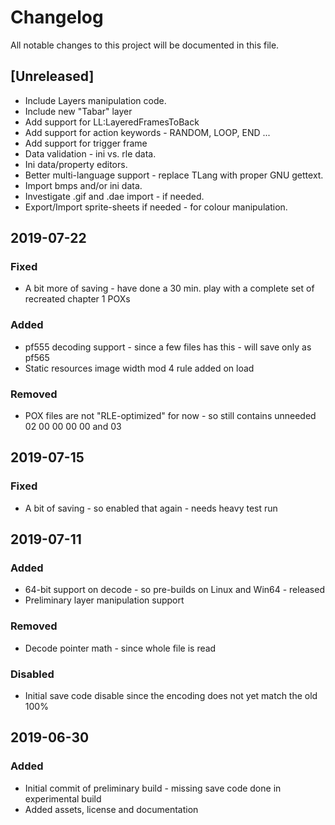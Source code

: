 # Changelog
All notable changes to this project will be documented in this file.

## [Unreleased]
- Include Layers manipulation code.
- Include new "Tabar" layer
- Add support for LL:LayeredFramesToBack
- Add support for action keywords - RANDOM, LOOP, END ...
- Add support for trigger frame
- Data validation - ini vs. rle data.
- Ini data/property editors.
- Better multi-language support - replace TLang with proper GNU gettext.
- Import bmps and/or ini data.
- Investigate .gif and .dae import - if needed.
- Export/Import sprite-sheets if needed - for colour manipulation.

## 2019-07-22
### Fixed
- A bit more of saving - have done a 30 min. play with a complete set of recreated chapter 1 POXs
### Added
- pf555 decoding support - since a few files has this - will save only as pf565
- Static resources image width mod 4 rule added on load
### Removed
- POX files are not "RLE-optimized" for now - so still contains unneeded 02 00 00 00 00 and 03

## 2019-07-15
### Fixed
- A bit of saving - so enabled that again - needs heavy test run

## 2019-07-11
### Added
- 64-bit support on decode - so pre-builds on Linux and Win64 - released
- Preliminary layer manipulation support
### Removed
- Decode pointer math - since whole file is read
### Disabled
- Initial save code disable since the encoding does not yet match the old 100%

## 2019-06-30
### Added
- Initial commit of preliminary build - missing save code done in experimental build
- Added assets, license and documentation